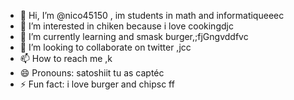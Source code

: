 - 👋 Hi, I’m @nico45150 , im students in math and informatiqueeec
- 👀 I’m interested in chiken because i love cookingdjc
- 🌱 I’m currently learning and smask burger,;fjGngvddfvc
- 💞️ I’m looking to collaborate on twitter ,jcc
- 📫 How to reach me ,k
- 😄 Pronouns: satoshiit tu as captéc
- ⚡ Fun fact: i love burger and chipsc
ff
<!---
nico45150/nico45150 is a ✨ special ✨ repository because its `README.md` (this file) appears on your GitHub profile.
You can click the Preview link to take a look at your changes.
--->
